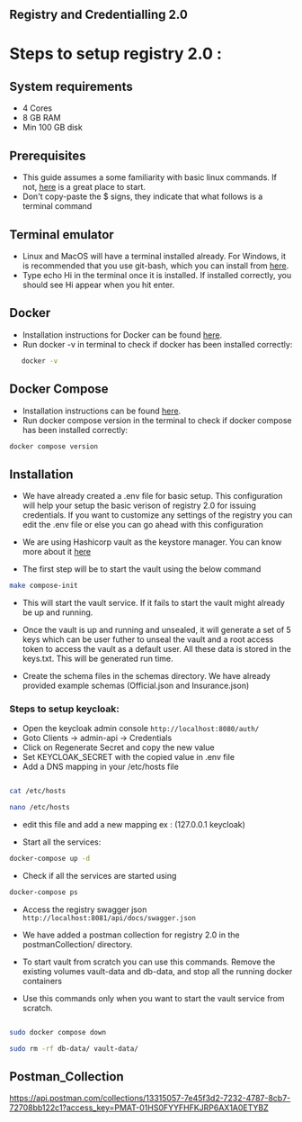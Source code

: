 ## Registry and Credentialling 2.0


# Steps to setup registry 2.0 :

## System requirements

- 4 Cores
- 8 GB RAM
- Min 100 GB disk

## Prerequisites 

- This guide assumes a some familiarity with basic linux commands. If not, [here](https://ubuntu.com/tutorials/command-line-for-beginners#1-overview) is a great place to start.
- Don't copy-paste the $ signs, they indicate that what follows is a terminal command

## Terminal emulator
- Linux and MacOS will have a terminal installed already. For Windows, it is recommended that you use git-bash, which you can install from [here](https://git-scm.com/download/win).
- Type echo Hi in the terminal once it is installed. If installed correctly, you should see Hi appear when you hit enter.

## Docker

- Installation instructions for Docker can be found [here](https://docs.docker.com/engine/install/).
- Run docker -v in terminal to check if docker has been installed correctly:

```bash 
   docker -v
```

## Docker Compose
- Installation instructions can be found [here](https://docs.docker.com/compose/install/).
- Run docker compose version in the terminal to check if docker compose has been installed correctly:

```bash
docker compose version
```


## Installation

- We have already created a .env file for basic setup. This configuration will help your setup the basic verison of registry 2.0 for issuing credentials. If you want to customize any settings of the registry you can edit the .env file or else you can go ahead with this configuration

- We are using Hashicorp vault as the keystore manager. You can know more about it [here](https://www.vaultproject.io/)

- The first step will be to start the vault using the below command 

```bash
make compose-init

```

- This will start the vault service. If it fails to start the vault might already be up and running.

- Once the vault is up and running and unsealed, it will generate a set of 5 keys which can be user futher to unseal the vault and a root access token to access the vault as a default user. All these data is stored in the keys.txt. This will be generated run time.

- Create the schema files in the schemas directory. We have already provided example schemas (Official.json and Insurance.json)

### Steps to setup keycloak:

- Open the keycloak admin console `http://localhost:8080/auth/`
- Goto Clients -> admin-api -> Credentials
- Click on Regenerate Secret and copy the new value
- Set KEYCLOAK_SECRET with the copied value in .env file
- Add a DNS mapping in your /etc/hosts file

```bash 

cat /etc/hosts

nano /etc/hosts

```
- edit this file and add a new mapping ex : (127.0.0.1	keycloak)

- Start all the services:

```bash
docker-compose up -d

```

- Check if all the services are started using 

```bash
docker-compose ps

```

- Access the registry swagger json `http://localhost:8081/api/docs/swagger.json`

- We have added a postman collection for registry 2.0 in the postmanCollection/ directory.


- To start vault from scratch you can use this commands. Remove the existing volumes vault-data and db-data, and stop all the running docker containers 
- Use this commands only when you want to start the vault service from scratch. 

``` bash 

sudo docker compose down 

sudo rm -rf db-data/ vault-data/

```

## Postman_Collection 

https://api.postman.com/collections/13315057-7e45f3d2-7232-4787-8cb7-72708bb122c1?access_key=PMAT-01HS0FYYFHFKJRP6AX1A0ETYBZ

